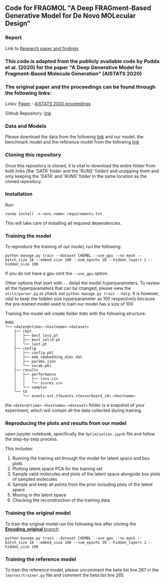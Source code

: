 ## Code for FRAGMOL "A Deep FRAGment-Based Generative Model for De Novo MOLecular Design"
### Report
Link to [Research paper and findings](https://drive.google.com/file/d/1iilahcVytCHjJU3EMK2Gi9Ytd-LH7rBs/view?usp=sharing)


### This code is adapted from the publicly available code by Podda et al. (2020) for the paper "A Deep Generative Model for Fragment-Based Molecule Generation" (AISTATS 2020)
### The original paper and the proceedings can be found through the following links:
Links:  [Paper](http://proceedings.mlr.press/v108/podda20a/podda20a.pdf) - [AISTATS 2020 proceedings](http://proceedings.mlr.press/v108/)

Github Repository: [link](https://github.com/marcopodda/fragment-based-dgm)
### Data and Models
Please download the data from the following [link](https://drive.google.com/drive/folders/1rvyRWvwjaRs3b-rXx4AZBJPP4L1GE4Ge?usp=sharing) and our model, the benchmark model and the reference model from the following [link](https://drive.google.com/drive/folders/1puL7k0dikxZT3pfrPr1zSsriei-x0ew6?usp=sharing) 

### Cloning this repository
Once this repository is cloned, it is vital to download the entire folder from both links (the 'DATA' folder and the 'RUNS' folder) and unzipping them and only keeping the 'DATA' and 'RUNS' folder in the same location as the cloned repository.

### Installation

Run:

`conda install -n <env_name> requirements.txt`

This will take care of installing all required dependencies.

### Training the model
To reproduce the training of our model, run the following:

`python manage.py train --dataset CHEMBL --use_gpu --no_mask --batch_size 16 --embed_size 100 --num_epochs 20 --hidden_layers 1 --hidden_size 100`

If you do not have a gpu omit the `--use_gpu` option.

Other options that start with `--` detail the model hyperparameters. To review all the hyperparameters that can be changed, please view the `utils/parser.py` or check out `python manage.py train --help`. 
It is however, vital to keep the hidden size hyperparameter as 100 respectively because the pre-trained model used to train our model has a size of 100

Training the model will create folder `RUNS` with the following structure:

```
RUNS
└── <date>@<time>-<hostname>-<dataset>
    ├── ckpt
    │   ├── best_loss.pt
    │   ├── best_valid.pt
    │   └── last.pt
    ├── config
    │   ├── config.pkl
    │   ├── emb_<embedding_dim>.dat
    │   ├── params.json
    │   └── vocab.pkl
    ├── results
    │   ├── performance
    │   │   ├── loss.csv
    │   │   └── scores.csv
    │   └── samples
    └── tb
        └── events.out.tfevents.<tensorboard_id>.<hostname>
```


the `<date>@<time>-<hostname>-<dataset>` folder is a snapshot of your experiment, which will contain all the data collected during training.

### Reproducing the plots and results from our model
open jupyter notebook, specifically the `Optimisation.ipynb` file and follow the step-by-step process.

This includes:
1. Running the training set through the model for latent space and box plots
2. Plotting latent space PCA for the training set
3. Sample valid molecules and plots of the latent space alongside box plots of sampled molecules
4. Sample and keep all points from the prior including plots of the latent space
5. Moving in the latent space
6. Checking the reconstruction of the training data

### Training the original model
To train the original model run the following line after cloning the [**Encoding_original** branch](https://github.com/panukorn17/drug_discovery_models/tree/Encoding_original/fragment-based-dgm):

`python manage.py train --dataset CHEMBL --use_gpu --no_mask --batch_size 16 --embed_size 100 --num_epochs 20 --hidden_layers 1 --hidden_size 100`

### Training the reference model
To train the reference model, please uncomment the beta list line 267 in the `learner/trainer.py` file and comment the beta list line 265
